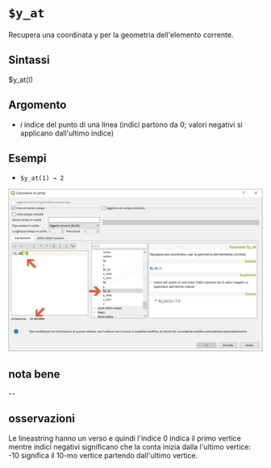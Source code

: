 # `$y_at`

Recupera una coordinata y per la geometria dell'elemento corrente.

## Sintassi

$y_at(I)

## Argomento

* _i_ indice del punto di una linea (indici partono da 0; valori negativi si applicano dall'ultimo indice)

## Esempi

* `$y_at(1) → 2`

![](/img/geometria/$y_at/$y_at1.png)

## nota bene

--

## osservazioni

Le lineastring hanno un verso e quindi l'indice 0 indica il primo vertice mentre indici negativi significano che la conta inizia dalla l'ultimo vertice: -10 significa il 10-mo vertice partendo dall'ultimo vertice.